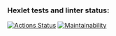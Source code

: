 ### Hexlet tests and linter status:
[![Actions Status](https://github.com/dark7lord/frontend-project-lvl1/workflows/hexlet-check/badge.svg)](https://github.com/dark7lord/frontend-project-lvl1/actions)
[![Maintainability](https://api.codeclimate.com/v1/badges/a99a88d28ad37a79dbf6/maintainability)](https://codeclimate.com/github/codeclimate/codeclimate/maintainability)